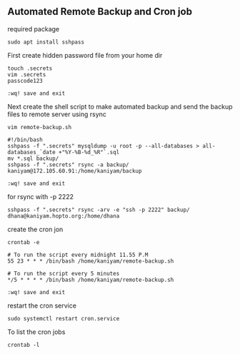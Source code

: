 ## Automated Remote Backup and Cron job

required package
```
sudo apt install sshpass
```
First create hidden password file from your home dir
```
touch .secrets
vim .secrets
passcode123

:wq! save and exit
```

Next create the shell script to make automated backup and send the backup files to remote server
using rsync
```
vim remote-backup.sh 
```
```
#!/bin/bash
sshpass -f ".secrets" mysqldump -u root -p --all-databases > all-databases_`date +"%Y-%B-%d_%R"`.sql
mv *.sql backup/
sshpass -f ".secrets" rsync -a backup/ kaniyam@172.105.60.91:/home/kaniyam/backup

:wq! save and exit
```
for rsync with -p 2222
```
sshpass -f ".secrets" rsync -arv -e "ssh -p 2222" backup/ dhana@kaniyam.hopto.org:/home/dhana
```
create the cron jon
```
crontab -e
```
```
# To run the script every midnight 11.55 P.M 
55 23 * * * /bin/bash /home/kaniyam/remote-backup.sh

# To run the script every 5 minutes
*/5 * * * * /bin/bash /home/kaniyam/remote-backup.sh

:wq! save and exit
```

restart the cron service
```
sudo systemctl restart cron.service
```
To list the cron jobs
```
crontab -l
```





